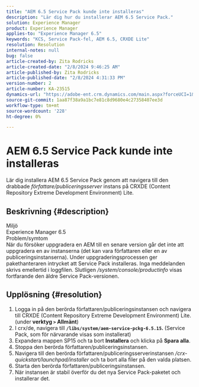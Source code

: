 ```yaml
---
title: "AEM 6.5 Service Pack kunde inte installeras"
description: "Lär dig hur du installerar AEM 6.5 Service Pack."
solution: Experience Manager
product: Experience Manager
applies-to: "Experience Manager 6.5"
keywords: "KCS, Service Pack-fel, AEM 6.5, CRXDE Lite"
resolution: Resolution
internal-notes: null
bug: false
article-created-by: Zita Rodricks
article-created-date: "2/8/2024 9:46:25 AM"
article-published-by: Zita Rodricks
article-published-date: "2/8/2024 4:31:33 PM"
version-number: 2
article-number: KA-23515
dynamics-url: "https://adobe-ent.crm.dynamics.com/main.aspx?forceUCI=1&pagetype=entityrecord&etn=knowledgearticle&id=67af1fe6-66c6-ee11-9079-6045bd006704"
source-git-commit: 1aa87f38a9a1bc7e81c8d9680e4c27358407ee3d
workflow-type: tm+mt
source-wordcount: '228'
ht-degree: 0%

---
```


# AEM 6.5 Service Pack kunde inte installeras


Lär dig installera AEM 6.5 Service Pack genom att navigera till den drabbade *författare/publiceringsserver* instans på CRXDE (Content Repository Extreme Development Environment) Lite.

## Beskrivning {#description}

Miljö<br>
Experience Manager 6.5
<br>Problem/symtom<br>
När du försöker uppgradera en AEM till en senare version går det inte att uppgradera en av instanserna (det kan vara författaren eller en av publiceringsinstanserna). Under uppgraderingsprocessen ger pakethanteraren intrycket att Service Pack installeras. Inga meddelanden skrivs emellertid i loggfilen. Slutligen */system/console/productinfo* visas fortfarande den äldre Service Pack-versionen.


## Upplösning {#resolution}


1. Logga in på den berörda författaren/publiceringsinstansen och navigera till CRXDE (Content Repository Extreme Development Environment) Lite. (under<b> verktyg `>`  Allmänt</b>)
2. I crx/de, navigera till <b>`/libs/system/aem-service-pckg-6.5.15`. </b>(Service Pack, som för närvarande visas som installerat)
3. Expandera mappen SP15 och ta bort <b>Installera</b> och klicka på <b>Spara alla</b>.
4. Stoppa den berörda författaren/publiceringsinstansen.
5. Navigera till den berörda författaren/publiceringsserverinstansen */crx-quickstart/launchpad/installer* och ta bort alla filer på den valda platsen.
6. Starta den berörda författaren/publiceringsinstansen.
7. När instansen är stabil överför du det nya Service Pack-paketet och installerar det.

